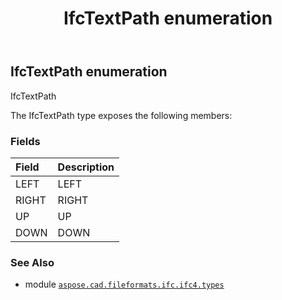 ﻿---
title: IfcTextPath enumeration
second_title: Aspose.CAD for Python via .NET API References
description: 
type: docs
weight: 3740
url: /aspose.cad.fileformats.ifc.ifc4.types/ifctextpath/
is_root: false
---

## IfcTextPath enumeration

IfcTextPath



The IfcTextPath type exposes the following members:

### Fields
| Field | Description |
| :- | :- |
| LEFT | LEFT |
| RIGHT | RIGHT |
| UP | UP |
| DOWN | DOWN |



### See Also
* module [`aspose.cad.fileformats.ifc.ifc4.types`](..)
